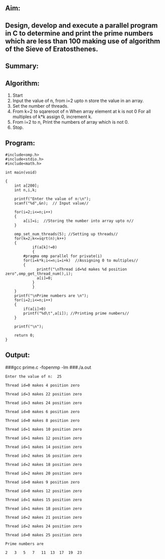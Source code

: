 ## Aim:
## Design, develop and execute a parallel program in C to determine and print the prime numbers which are less than 100 making use of algorithm of the Sieve of Eratosthenes.

## Summary:

## Algorithm:
1. Start
2. Input the value of n, from i=2 upto n store the value in an array.
3. Set the number of threads.
4. From k=2 to sqareroot of n
		When array element at k is not 0
		For all multiples of k*k assign 0, increment k.
5. From i=2 to n,
		Print the numbers of array which is not 0.
6. Stop.

## Program:

	#include<omp.h>
	#include<stdio.h>
	#include<math.h>
	
	int main(void)
	
	{   
	    int a[200];
	    int n,i,k;
	
	    printf("Enter the value of n:\n");
	    scanf("%d",&n);  // Input value//
	
	    for(i=2;i<=n;i++)
	    {
	        a[i]=i;  //Storing the number into array upto n//
	    }
	
	    omp_set_num_threads(5); //Setting up threads//
	    for(k=2;k<=sqrt(n);k++)
	    {
	            if(a[k]!=0)
	            {
			#pragma omp parallel for private(i)
			for(i=k*k;i<=n;i=i+k)  //Assigning 0 to multiples// 
			{
		          printf("\nThread id=%d makes %d position zero",omp_get_thread_num(),i);                
	  	          a[i]=0;
		        }   
	            }
	    }   
	    printf("\nPrime numbers are \n");
	    for(i=2;i<=n;i++)
	    {
	        if(a[i]>0)
	 		printf("%d\t",a[i]); //Printing prime numbers//
	    }
	
	    printf("\n");
	
	    return 0;
	}

## Output:

###gcc prime.c -fopenmp -lm
###./a.out

    Enter the value of n:  25

    Thread id=0 makes 4 position zero

    Thread id=3 makes 22 position zero

    Thread id=3 makes 24 position zero

    Thread id=0 makes 6 position zero

    Thread id=0 makes 8 position zero

    Thread id=1 makes 10 position zero

    Thread id=1 makes 12 position zero

    Thread id=1 makes 14 position zero

    Thread id=2 makes 16 position zero

    Thread id=2 makes 18 position zero

    Thread id=2 makes 20 position zero

    Thread id=0 makes 9 position zero

    Thread id=0 makes 12 position zero

    Thread id=1 makes 15 position zero

    Thread id=1 makes 18 position zero

    Thread id=2 makes 21 position zero

    Thread id=2 makes 24 position zero

    Thread id=0 makes 25 position zero

    Prime numbers are 

	2	3	5	7	11	13	17	19	23	
